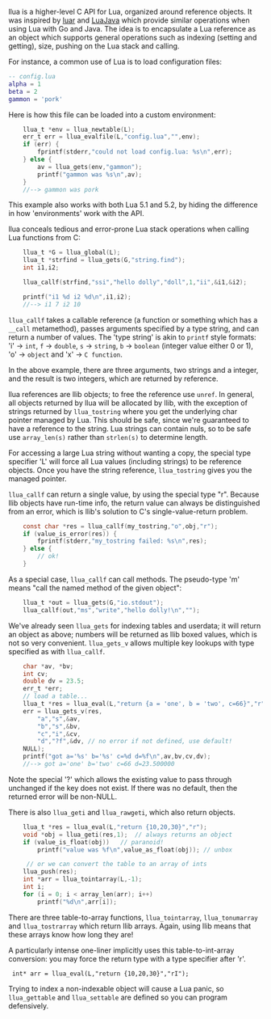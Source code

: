 llua is a higher-level C API for Lua, organized around reference objects.
It was inspired by [luar](http://github.com/stevedonovan/luar) and
[LuaJava](https://github.com/jasonsantos/luajava) which
provide similar operations when using Lua with Go and Java. The idea
is to encapsulate a Lua reference as an object which supports general
operations such as indexing (setting and getting), size, pushing on
the Lua stack and calling.

For instance, a common use of Lua is to load configuration files:

```lua
-- config.lua
alpha = 1
beta = 2
gammon = 'pork'

```

Here is how this file can be loaded into a custom environment:

```C
    llua_t *env = llua_newtable(L);
    err_t err = llua_evalfile(L,"config.lua","",env);
    if (err) {
        fprintf(stderr,"could not load config.lua: %s\n",err);
    } else {
        av = llua_gets(env,"gammon");
        printf("gammon was %s\n",av);
    }
    //--> gammon was pork

```

This example also works with both Lua 5.1 and 5.2, by hiding the
difference in how 'environments' work with the API.

llua conceals tedious and error-prone Lua stack operations when calling
Lua functions from C:

```C
    llua_t *G = llua_global(L);
    llua_t *strfind = llua_gets(G,"string.find");
    int i1,i2;

    llua_callf(strfind,"ssi","hello dolly","doll",1,"ii",&i1,&i2);

    printf("i1 %d i2 %d\n",i1,i2);
    //--> i1 7 i2 10
```

`llua_callf` takes a callable reference (a function or something which
has a `__call` metamethod), passes arguments specified by a type string,
and can return a number of values. The 'type string' is akin to `printf`
style formats: 'i' -> `int`, `f` -> `double`, `s` -> `string`, `b` ->
`boolean` (integer value either 0 or 1), 'o' -> `object` and 'x' -> `C function`.

In the above example, there
are three arguments, two strings and a integer, and the result is two integers,
which are returned by reference.

llua references are llib objects; to free the reference use `unref`. In general, all
objects returned by llua will be allocated by llib, with the exception of strings
returned by `llua_tostring` where you get the underlying
char pointer managed by Lua.  This should be safe, since we're guaranteed
to have a reference to the string.  Lua strings can contain nuls, so to be
safe use `array_len(s)` rather than `strlen(s)` to determine length.

For accessing a large Lua string without wanting a copy, the special type
specifier 'L' will force all Lua values (including strings) to be reference
objects. Once you have the string reference, `llua_tostring` gives you
the managed pointer.

`llua_callf` can return a single value, by using the special type "r".
Because llib objects have run-time info, the return value can always be distinguished
from an error, which is llib's solution to C's single-value-return problem.

```C
    const char *res = llua_callf(my_tostring,"o",obj,"r");
    if (value_is_error(res)) {
        fprintf(stderr,"my_tostring failed: %s\n",res);
    } else {
        // ok!
    }
```

As a special case, `llua_callf` can call methods. The pseudo-type 'm' means
"call the named method of the given object":


```C
    llua_t *out = llua_gets(G,"io.stdout");
    llua_callf(out,"ms","write","hello dolly!\n","");

```

We've already seen `llua_gets` for indexing tables and userdata; it will return
an object as above; numbers will be returned as llib boxed values, which is not so
very convenient.  `llua_gets_v` allows multiple key lookups with type specified as
with `llua_callf`.

```C
    char *av, *bv;
    int cv;
    double dv = 23.5;
    err_t *err;
    // load a table...
    llua_t *res = llua_eval(L,"return {a = 'one', b = 'two', c=66}","r");
    err = llua_gets_v(res,
        "a","s",&av,
        "b","s",&bv,
        "c","i",&cv,
        "d","?f",&dv, // no error if not defined, use default!
    NULL);
    printf("got a='%s' b='%s' c=%d d=%f\n",av,bv,cv,dv);
    //--> got a='one' b='two' c=66 d=23.500000
```

Note the special '?' which allows the existing value to pass through unchanged
if the key does not exist.  If there was no default, then the returned error will
be non-NULL.

There is also `llua_geti` and `llua_rawgeti`, which also return objects.

```C
    llua_t *res = llua_eval(L,"return {10,20,30}","r");
    void *obj = llua_geti(res,1);  // always returns an object
    if (value_is_float(obj))   // paranoid!
        printf("value was %f\n",value_as_float(obj)); // unbox

     // or we can convert the table to an array of ints
    llua_push(res);
    int *arr = llua_tointarray(L,-1);
    int i;
    for (i = 0; i < array_len(arr); i++)
        printf("%d\n",arr[i]);
```

There are three table-to-array functions, `llua_tointarray`, `llua_tonumarray` and
`llua_tostrarray` which return llib arrays. Again, using llib means that these
arrays know how long they are!

A particularly intense one-liner implicitly uses this table-to-int-array conversion:
you may force the return type with a type specifier after 'r'.

```
 int* arr = llua_eval(L,"return {10,20,30}","rI");
 ```

Trying to index a non-indexable object will cause a Lua panic, so `llua_gettable` and
`llua_settable` are defined so you can program defensively.
